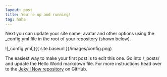 ```yaml
---
layout: post
title: You're up and running!
tag: haha
---
```


Next you can update your site name, avatar and other options using the _config.yml file in the root of your repository (shown below).

![_config.yml]({{ site.baseurl }}/images/config.png)

The easiest way to make your first post is to edit this one. Go into /_posts/ and update the Hello World markdown file. For more instructions head over to the [Jekyll Now repository](https://github.com/barryclark/jekyll-now) on GitHub.

<!-- Gitalk start -->
<div id="gitalk-container"></div> <link rel="stylesheet" href="https://cdn.jsdelivr.net/npm/gitalk@1/dist/gitalk.css">
<script src="https://cdn.jsdelivr.net/npm/gitalk@1/dist/gitalk.min.js"></script> 
<script>
    var gitalk  = new Gitalk ({
        id: window.location.pathname,   // Ensure uniqueness and length less than 50
        clientID: '{ {site.comment_gitalk_clientId} }',
        clientSecret: '{ {site.comment_gitalk_clientSecret} }',
        repo: '{ {site.comment_gitalk_repo} }',
        owner: '{ {site.github_username} }',
        admin: ['{ {site.github_username} }'],
	distractionFreeMode: false,  // Facebook-like distraction free mode
	<!--labels: '<%= theme.gitalk.labels %>'.split(',').filter(l => l),-->
        <!--perPage: <%= theme.gitalk.perPage %>,-->
        <!--pagerDirection: '<%= theme.gitalk.pagerDirection %>',-->
        <!--createIssueManually: <%= theme.gitalk.createIssueManually %>,-->
	<!--language: 'en',-->
    })
    gitalk.render('gitalk-container')
</script> 
<!-- Gitalk end -->
